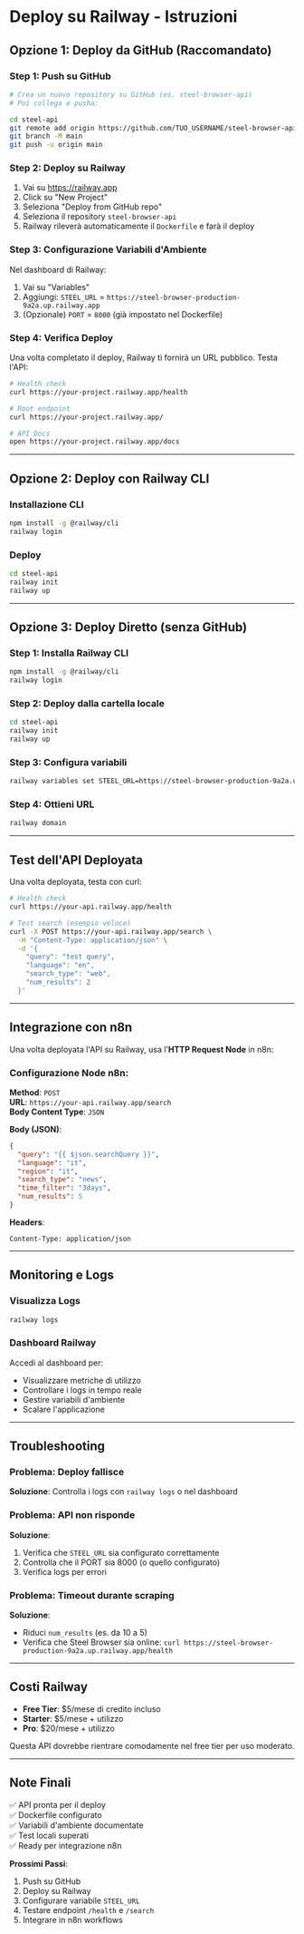 # Deploy su Railway - Istruzioni

## Opzione 1: Deploy da GitHub (Raccomandato)

### Step 1: Push su GitHub

```bash
# Crea un nuovo repository su GitHub (es. steel-browser-api)
# Poi collega e pusha:

cd steel-api
git remote add origin https://github.com/TUO_USERNAME/steel-browser-api.git
git branch -M main
git push -u origin main
```

### Step 2: Deploy su Railway

1. Vai su https://railway.app
2. Click su "New Project"
3. Seleziona "Deploy from GitHub repo"
4. Seleziona il repository `steel-browser-api`
5. Railway rileverà automaticamente il `Dockerfile` e farà il deploy

### Step 3: Configurazione Variabili d'Ambiente

Nel dashboard di Railway:
1. Vai su "Variables"
2. Aggiungi: `STEEL_URL` = `https://steel-browser-production-9a2a.up.railway.app`
3. (Opzionale) `PORT` = `8000` (già impostato nel Dockerfile)

### Step 4: Verifica Deploy

Una volta completato il deploy, Railway ti fornirà un URL pubblico.
Testa l'API:

```bash
# Health check
curl https://your-project.railway.app/health

# Root endpoint
curl https://your-project.railway.app/

# API Docs
open https://your-project.railway.app/docs
```

---

## Opzione 2: Deploy con Railway CLI

### Installazione CLI

```bash
npm install -g @railway/cli
railway login
```

### Deploy

```bash
cd steel-api
railway init
railway up
```

---

## Opzione 3: Deploy Diretto (senza GitHub)

### Step 1: Installa Railway CLI

```bash
npm install -g @railway/cli
railway login
```

### Step 2: Deploy dalla cartella locale

```bash
cd steel-api
railway init
railway up
```

### Step 3: Configura variabili

```bash
railway variables set STEEL_URL=https://steel-browser-production-9a2a.up.railway.app
```

### Step 4: Ottieni URL

```bash
railway domain
```

---

## Test dell'API Deployata

Una volta deployata, testa con curl:

```bash
# Health check
curl https://your-api.railway.app/health

# Test search (esempio veloce)
curl -X POST https://your-api.railway.app/search \
  -H "Content-Type: application/json" \
  -d '{
    "query": "test query",
    "language": "en",
    "search_type": "web",
    "num_results": 2
  }'
```

---

## Integrazione con n8n

Una volta deployata l'API su Railway, usa l'**HTTP Request Node** in n8n:

### Configurazione Node n8n:

**Method**: `POST`  
**URL**: `https://your-api.railway.app/search`  
**Body Content Type**: `JSON`

**Body (JSON)**:
```json
{
  "query": "{{ $json.searchQuery }}",
  "language": "it",
  "region": "it",
  "search_type": "news",
  "time_filter": "3days",
  "num_results": 5
}
```

**Headers**:
```
Content-Type: application/json
```

---

## Monitoring e Logs

### Visualizza Logs

```bash
railway logs
```

### Dashboard Railway

Accedi al dashboard per:
- Visualizzare metriche di utilizzo
- Controllare i logs in tempo reale
- Gestire variabili d'ambiente
- Scalare l'applicazione

---

## Troubleshooting

### Problema: Deploy fallisce

**Soluzione**: Controlla i logs con `railway logs` o nel dashboard

### Problema: API non risponde

**Soluzione**: 
1. Verifica che `STEEL_URL` sia configurato correttamente
2. Controlla che il PORT sia 8000 (o quello configurato)
3. Verifica logs per errori

### Problema: Timeout durante scraping

**Soluzione**: 
- Riduci `num_results` (es. da 10 a 5)
- Verifica che Steel Browser sia online: `curl https://steel-browser-production-9a2a.up.railway.app/health`

---

## Costi Railway

- **Free Tier**: $5/mese di credito incluso
- **Starter**: $5/mese + utilizzo
- **Pro**: $20/mese + utilizzo

Questa API dovrebbe rientrare comodamente nel free tier per uso moderato.

---

## Note Finali

✅ API pronta per il deploy  
✅ Dockerfile configurato  
✅ Variabili d'ambiente documentate  
✅ Test locali superati  
✅ Ready per integrazione n8n  

**Prossimi Passi**:
1. Push su GitHub
2. Deploy su Railway
3. Configurare variabile `STEEL_URL`
4. Testare endpoint `/health` e `/search`
5. Integrare in n8n workflows

